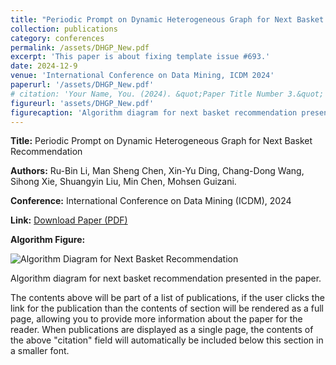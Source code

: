 ```yaml
---
title: "Periodic Prompt on Dynamic Heterogeneous Graph for Next Basket Recommendation"
collection: publications
category: conferences
permalink: /assets/DHGP_New.pdf
excerpt: 'This paper is about fixing template issue #693.'
date: 2024-12-9
venue: 'International Conference on Data Mining, ICDM 2024'
paperurl: '/assets/DHGP_New.pdf'
# citation: 'Your Name, You. (2024). &quot;Paper Title Number 3.&quot; <i>GitHub Journal of Bugs</i>. 1(3).'
figureurl: 'assets/DHGP_New.pdf'
figurecaption: 'Algorithm diagram for next basket recommendation presented in the paper.'
---
```


<div class="publication-item">
  <p><strong>Title:</strong> Periodic Prompt on Dynamic Heterogeneous Graph for Next Basket Recommendation</p>
  <p><strong>Authors:</strong> Ru-Bin Li, Man Sheng Chen, Xin-Yu Ding, Chang-Dong Wang, Sihong Xie, Shuangyin Liu, Min Chen, Mohsen Guizani.</p>
  <p><strong>Conference:</strong> International Conference on Data Mining (ICDM), 2024</p>
  <p><strong>Link:</strong> <a href="/assets/Periodic Prompt on Dynamic Heterogeneous Graph for Next Basket Recommendation.pdf">Download Paper (PDF)</a></p>
  <div class="publication-figure">
    <p><strong>Algorithm Figure:</strong></p>
    <img src="/assets/figures/algorithm_diagram.png" alt="Algorithm Diagram for Next Basket Recommendation" style="max-width: 100%; height: auto;" />
    <p class="figure-caption">Algorithm diagram for next basket recommendation presented in the paper.</p>
  </div>
</div>

The contents above will be part of a list of publications, if the user clicks the link for the publication than the contents of section will be rendered as a full page, allowing you to provide more information about the paper for the reader. When publications are displayed as a single page, the contents of the above "citation" field will automatically be included below this section in a smaller font.
